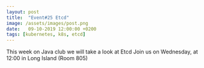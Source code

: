 ```yaml
---
layout: post
title:  "Event#25 Etcd"
image: /assets/images/post.png
date:   09-10-2019 12:00:00 +0200
tags: [kubernetes, k8s, etcd]
---
```

This week on Java club we will take a look at Etcd
Join us on Wednesday, at 12:00 in Long Island (Room 805)